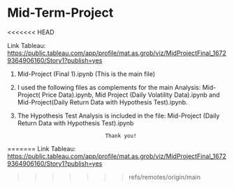 # Mid-Term-Project
<<<<<<< HEAD

Link Tableau: https://public.tableau.com/app/profile/mat.as.grob/viz/MidProjectFinal_16729364906160/Story1?publish=yes

1) Mid-Project (Final 1).ipynb (This is the main file)

2) I used the following files as complements for the main Analysis: Mid-Project( Price Data).ipynb, Mid Project (Daily Volatility Data).ipynb and Mid-Project(Daily Return Data with Hypothesis Test).ipynb.


3) The Hypothesis Test Analysis is included in the file: Mid-Project (Daily Return Data with Hypothesis Test).ipynb


                                   Thank you!
=======
Link Tableau: https://public.tableau.com/app/profile/mat.as.grob/viz/MidProjectFinal_16729364906160/Story1?publish=yes
>>>>>>> refs/remotes/origin/main

